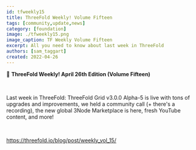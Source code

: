 ```yaml
---
id: tfweekly15
title: ThreeFold Weekly! Volume Fifteen
tags: [community,update,news]
category: [foundation]
image: ./tfweekly15.png
image_caption: TF Weekly Volume Fifteen
excerpt: All you need to know about last week in ThreeFold
authors: [sam_taggart]
created: 2022-04-26
---
```


📰 **ThreeFold Weekly! April 26th Edition (Volume Fifteen)**

<br/>

Last week in ThreeFold: ThreeFold Grid v3.0.0 Alpha-5 is live with tons of upgrades and improvements, we held a community call (+ there's a recording), the new global 3Node Marketplace is here, fresh YouTube content, and more!

<br/>

https://threefold.io/blog/post/weekly_vol_15/